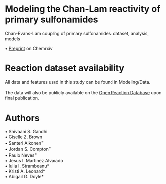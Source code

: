 # Modeling the Chan-Lam reactivity of primary sulfonamides
Chan-Evans-Lam coupling of primary sulfonamides: dataset, analysis, models<br />

• [Preprint](https://chemrxiv.org/engage/chemrxiv/article-details/672a49e87be152b1d013e180) on Chemrxiv<br />

# Reaction dataset availability
All data and features used in this study can be found in Modeling/Data. <br /><br />
The data will also be publicly available on the [Open Reaction Database](https://open-reaction-database.org/search?dataset_id=ord_dataset-5c9a10329a8a48968d18879a48bb8ab2) upon final publication.

# Authors
• Shivaani S. Gandhi <br />
• Giselle Z. Brown <br />
• Santeri Aikonen<sup>=</sup> <br />
• Jordan S. Compton<sup>=</sup> <br />
• Paulo Neves<sup>=</sup> <br />
• Jesus I. Martinez Alvarado <br />
• Iulia I. Strambeanu* <br />
• Kristi A. Leonard* <br />
• Abigail G. Doyle*
